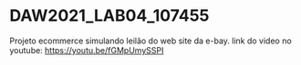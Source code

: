 # DAW2021_LAB04_107455
Projeto ecommerce simulando leilão do web site da e-bay.
link do video no youtube: https://youtu.be/fGMpUmySSPI

